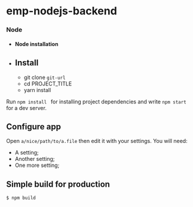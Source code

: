 # emp-nodejs-backend


### Node
- #### Node installation

- ## Install

    - git clone  `git-url`
    - cd PROJECT_TITLE
    - yarn install

  
Run `npm install ` for installing project dependencies and   write `npm start`  for a dev server. 


## Configure app

Open `a/nice/path/to/a.file` then edit it with your settings. You will need:

- A setting;
- Another setting;
- One more setting;

## Simple build for production

    $ npm build
